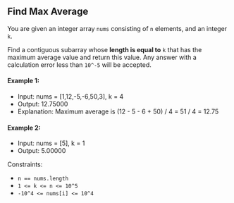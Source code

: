 ## Find Max Average

You are given an integer array `nums` consisting of `n` elements, and an integer `k`.

Find a contiguous subarray whose **length is equal to** `k` that has the maximum average value and return this value. Any answer with a calculation error less than `10^-5` will be accepted.

#### Example 1:

- Input: nums = [1,12,-5,-6,50,3], k = 4
- Output: 12.75000
- Explanation: Maximum average is (12 - 5 - 6 + 50) / 4 = 51 / 4 = 12.75

#### Example 2:

- Input: nums = [5], k = 1
- Output: 5.00000

Constraints:

- `n == nums.length`
- `1 <= k <= n <= 10^5`
- `-10^4 <= nums[i] <= 10^4`
